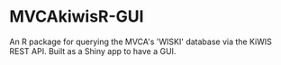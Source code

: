 # MVCAkiwisR-GUI
An R package for querying the MVCA's 'WISKI' database via the KiWIS REST API. Built as a Shiny app to have a GUI.
